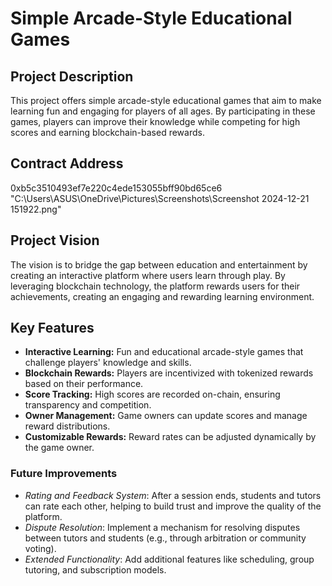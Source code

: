 # Simple Arcade-Style Educational Games

## Project Description
This project offers simple arcade-style educational games that aim to make learning fun and engaging for players of all ages. By participating in these games, players can improve their knowledge while competing for high scores and earning blockchain-based rewards.

## Contract Address
0xb5c3510493ef7e220c4ede153055bff90bd65ce6
"C:\Users\ASUS\OneDrive\Pictures\Screenshots\Screenshot 2024-12-21 151922.png"

## Project Vision
The vision is to bridge the gap between education and entertainment by creating an interactive platform where users learn through play. By leveraging blockchain technology, the platform rewards users for their achievements, creating an engaging and rewarding learning environment.

## Key Features
- **Interactive Learning:** Fun and educational arcade-style games that challenge players' knowledge and skills.
- **Blockchain Rewards:** Players are incentivized with tokenized rewards based on their performance.
- **Score Tracking:** High scores are recorded on-chain, ensuring transparency and competition.
- **Owner Management:** Game owners can update scores and manage reward distributions.
- **Customizable Rewards:** Reward rates can be adjusted dynamically by the game owner.

### Future Improvements

- *Rating and Feedback System*: After a session ends, students and tutors can rate each other, helping to build trust and improve the quality of the platform.
- *Dispute Resolution*: Implement a mechanism for resolving disputes between tutors and students (e.g., through arbitration or community voting).
- *Extended Functionality*: Add additional features like scheduling, group tutoring, and subscription models.
